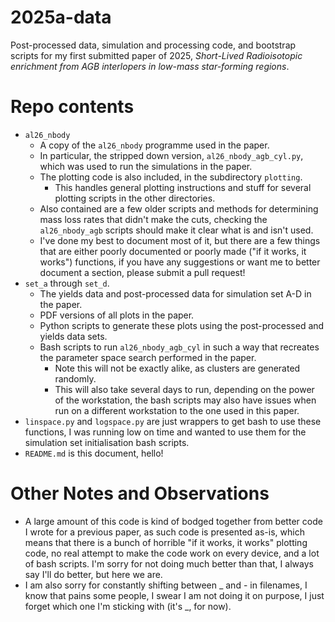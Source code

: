 # 2025a-data
Post-processed data, simulation and processing code, and bootstrap scripts for my first submitted paper of 2025, _Short-Lived Radioisotopic enrichment from AGB interlopers in low-mass star-forming regions_.

# Repo contents

- `al26_nbody`
  - A copy of the `al26_nbody` programme used in the paper.
  - In particular, the stripped down version, `al26_nbody_agb_cyl.py`, which was used to run the simulations in the paper.
  - The plotting code is also included, in the subdirectory `plotting`.
    - This handles general plotting instructions and stuff for several plotting scripts in the other directories.
  - Also contained are a few older scripts and methods for determining mass loss rates that didn't make the cuts, checking the `al26_nbody_agb` scripts should make it clear what is and isn't used.
  - I've done my best to document most of it, but there are a few things that are either poorly documented or poorly made ("if it works, it works") functions, if you have any suggestions or want me to better document a section, please submit a pull request!
- `set_a` through `set_d`.
  - The yields data and post-processed data for simulation set A-D in the paper.
  - PDF versions of all plots in the paper.
  - Python scripts to generate these plots using the post-processed and yields data sets.
  - Bash scripts to run `al26_nbody_agb_cyl` in such a way that recreates the parameter space search performed in the paper.
    - Note this will not be exactly alike, as clusters are generated randomly. 
    - This will also take several days to run, depending on the power of the workstation, the bash scripts may also have issues when run on a different workstation to the one used in this paper.
- `linspace.py` and `logspace.py` are just wrappers to get bash to use these functions, I was running low on time and wanted to use them for the simulation set initialisation bash scripts.
- `README.md` is this document, hello!

# Other Notes and Observations

- A large amount of this code is kind of bodged together from better code I wrote for a previous paper, as such code is presented as-is, which means that there is a bunch of horrible "if it works, it works" plotting code, no real attempt to make the code work on every device, and a lot of bash scripts. I'm sorry for not doing much better than that, I always say I'll do better, but here we are.
- I am also sorry for constantly shifting between _ and - in filenames, I know that pains some people, I swear I am not doing it on purpose, I just forget which one I'm sticking with (it's _, for now).